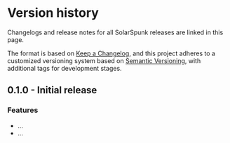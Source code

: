 # Version history

Changelogs and release notes for all SolarSpunk releases are linked in this page.

The format is based on [Keep a Changelog](https://keepachangelog.com/en/1.0.0/),
and this project adheres to a customized versioning system based on [Semantic Versioning](https://semver.org/spec/v2.0.0/),
with additional tags for development stages.

## 0.1.0 - Initial release

### Features
- ...
- ...
